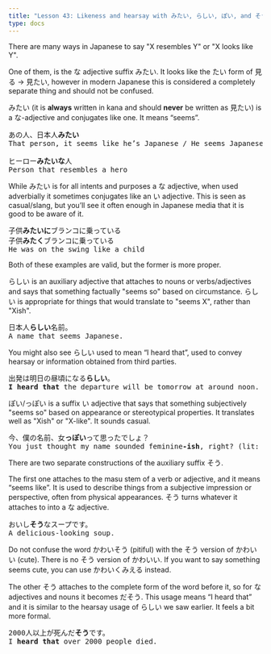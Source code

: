 ```yaml
---
title: "Lesson 43: Likeness and hearsay with みたい, らしい, ぽい, and そう"
type: docs
---
```



There are many ways in Japanese to say "X resembles Y" or "X looks like Y".

One of them, is the な adjective suffix みたい. It looks like the たい form of 見る \-\> 見たい, however in modern Japanese this is considered a completely separate thing and should not be confused.

みたい (it is **always** written in kana and should **never** be written as 見たい) is a な-adjective and conjugates like one. It means “seems”. 

<pre>
あの人、日本人<b>みたい</b>
That person, it seems like he’s Japanese / He seems Japanese

ヒーロー<b>みたいな</b>人
Person that resembles a hero
</pre>

While みたい is for all intents and purposes a な adjective, when used adverbially it sometimes conjugates like an い adjective. This is seen as casual/slang, but you’ll see it often enough in Japanese media that it is good to be aware of it.

<pre>
子供<b>みたいに</b>ブランコに乗っている
子供<b>みたく</b>ブランコに乗っている
He was on the swing like a child
</pre>

Both of these examples are valid, but the former is more proper.

らしい is an auxiliary adjective that attaches to nouns or verbs/adjectives and says that something factually "seems so" based on circumstance. らしい is appropriate for things that would translate to "seems X", rather than "Xish".

<pre>
日本人<b>らしい</b>名前。
A name that seems Japanese.
</pre>

You might also see らしい used to mean “I heard that”, used to convey hearsay or information obtained from third parties.

<pre>
出発は明日の昼頃になる<b>らしい</b>。
<b>I heard that</b> the departure will be tomorrow at around noon.
</pre>

ぽい/っぽい is a suffix い adjective that says that something subjectively "seems so" based on appearance or stereotypical properties. It translates well as "Xish" or "X-like". It sounds casual.

<pre>
今、僕の名前、女<b>っぽい</b>って思ったでしょ？
You just thought my name sounded feminine<b>-ish</b>, right? (lit: “female-ish” or “woman-ish”)
</pre>

There are two separate constructions of the auxiliary suffix そう.

The first one attaches to the masu stem of a verb or adjective, and it means “seems like”. It is used to describe things from a subjective impression or perspective, often from physical appearances. そう turns whatever it attaches to into a な adjective.

<pre>
おいし<b>そう</b>なスープです。
A delicious-looking soup.
</pre>

<div class="warning">
Do not confuse the word かわいそう (pitiful) with the そう version of かわいい (cute). There is no そう version of かわいい. If you want to say something seems cute, you can use かわいくみえる instead.
</div>

The other そう attaches to the complete form of the word before it, so for な adjectives and nouns it becomes だそう. This usage means “I heard that” and it is similar to the hearsay usage of らしい we saw earlier. It feels a bit more formal.

<pre>
2000人以上が死んだ<b>そう</b>です。
I <b>heard that</b> over 2000 people died.
</pre>
